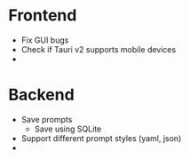 # Frontend
- Fix GUI bugs
- Check if Tauri v2 supports mobile devices
-

# Backend
- Save prompts
    - Save using SQLite
- Support different prompt styles (yaml, json)
- 
